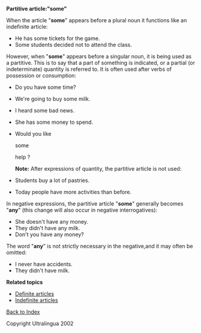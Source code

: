  **Partitive article:"some"**

When the article "**some**" appears before a plural noun it functions like an indefinite article:

- He has some tickets for the game.
- Some students decided not to attend the class.

However, when "**some**" appears before a singular noun, it is being used as a partitive. This is to say that a part of something is indicated, or a partial (or indeterminate) quantity is referred to. It is often used after verbs of possession or consumption:

- Do you have some time?

- We're going to buy some milk.

- I heard some bad news.

- She has some money to spend.

- Would you like 

  some

   help ? 

  **Note:** After expressions of quantity, the partitive article is not used:

- Students buy a lot of pastries.

- Today people have more activities than before.

In negative expressions, the partitive article "**some**" generally becomes "**any**" (this change will also occur in negative interrogatives):

- She doesn't have any money.
- They didn't have any milk.
- Don't you have any money?

The word "**any**" is not strictly necessary in the negative,and it may often be omitted:

- I never have accidents.
- They didn't have milk.

**Related topics**

- [Definite articles](https://cns.ef-cdn.com/EtownResources/Grammar/38.html)
- [Indefinite articles](https://cns.ef-cdn.com/EtownResources/Grammar/39.html)

 [Back to Index](https://cns.ef-cdn.com/EtownResources/Grammar/EIndex.html)

Copyright Ultralingua 2002